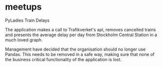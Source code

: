 # meetups
PyLadies Train Delays

The application makes a call to Trafikverket's api, removes cancelled trains 
and presents the average delay per day from Stockholm Central Station 
in a much loved graph. 

Management have decided that the organisation should no longer use Pandas. This needs 
to be removed in a safe way, making sure that none of the business critical 
functionality of the application is lost.
